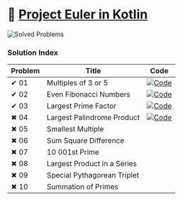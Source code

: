 # 🚀 [Project Euler in Kotlin](https://projecteuler.net/)

![Solved Problems](https://img.shields.io/badge/Solved_Problems-0-blue)

### Solution Index

| Problem | Title                       | Code                                                                                                                                         |
|---------|-----------------------------|----------------------------------------------------------------------------------------------------------------------------------------------|
| ✔ 01    | Multiples of 3 or 5         | [![Code](https://img.shields.io/badge/Code-grey?style=for-the-badge&logo=Kotlin)](src/main/kotlin/de/pgebert/euler/solutions/Solution001.kt) |
| ✔ 02    | Even Fibonacci Numbers      | [![Code](https://img.shields.io/badge/Code-grey?style=for-the-badge&logo=Kotlin)](src/main/kotlin/de/pgebert/euler/solutions/Solution002.kt) |
| ✔ 03    | Largest Prime Factor        | [![Code](https://img.shields.io/badge/Code-grey?style=for-the-badge&logo=Kotlin)](src/main/kotlin/de/pgebert/euler/solutions/Solution003.kt) |
| ✖ 04    | Largest Palindrome Product  | [![Code](https://img.shields.io/badge/Code-grey?style=for-the-badge&logo=Kotlin)](src/main/kotlin/de/pgebert/euler/solutions/Solution004.kt) |
| ✖ 05    | Smallest Multiple           |                                                                                                                                              |
| ✖ 06    | Sum Square Difference       |                                                                                                                                              |
| ✖ 07    | 10 001st Prime              |                                                                                                                                              |
| ✖ 08    | Largest Product in a Series |                                                                                                                                              |
| ✖ 09    | Special Pythagorean Triplet |                                                                                                                                              |
| ✖ 10    | Summation of Primes         |                                                                                                                                              |


